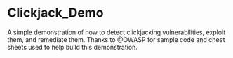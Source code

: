 # Clickjack_Demo
A simple demonstration of how to detect clickjacking vulnerabilities, exploit them, and remediate them.
Thanks to @OWASP for sample code and cheet sheets used to help build this demonstration.
